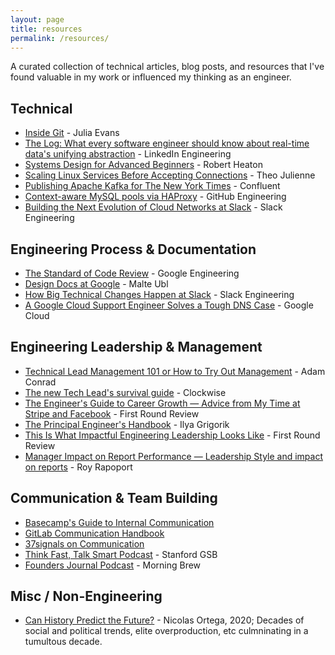 ```yaml
---
layout: page
title: resources
permalink: /resources/
---
```


A curated collection of technical articles, blog posts, and resources that I've found valuable in my work or influenced my thinking as an engineer.

## Technical

- [Inside Git](https://jvns.ca/blog/2024/01/26/inside-git/) - Julia Evans
- [The Log: What every software engineer should know about real-time data's unifying abstraction](https://engineering.linkedin.com/distributed-systems/log-what-every-software-engineer-should-know-about-real-time-datas-unifying) - LinkedIn Engineering
- [Systems Design for Advanced Beginners](https://robertheaton.com/2020/04/06/systems-design-for-advanced-beginners/) - Robert Heaton
- [Scaling Linux Services Before Accepting Connections](https://theojulienne.io/2020/07/03/scaling-linux-services-before-accepting-connections.html) - Theo Julienne
- [Publishing Apache Kafka for The New York Times](https://www.confluent.io/blog/publishing-apache-kafka-new-york-times/) - Confluent
- [Context-aware MySQL pools via HAProxy](https://github.blog/2016-08-17-context-aware-mysql-pools-via-haproxy/) - GitHub Engineering
- [Building the Next Evolution of Cloud Networks at Slack](https://slack.engineering/building-the-next-evolution-of-cloud-networks-at-slack/) - Slack Engineering

## Engineering Process & Documentation

- [The Standard of Code Review](https://google.github.io/eng-practices/review/reviewer/standard.html) - Google Engineering
- [Design Docs at Google](https://www.industrialempathy.com/posts/design-docs-at-google/) - Malte Ubl
- [How Big Technical Changes Happen at Slack](https://slack.engineering/how-big-technical-changes-happen-at-slack/) - Slack Engineering
- [A Google Cloud Support Engineer Solves a Tough DNS Case](https://cloud.google.com/blog/topics/inside-google-cloud/google-cloud-support-engineer-solves-a-tough-dns-case) - Google Cloud

## Engineering Leadership & Management

- [Technical Lead Management 101 or How to Try Out Management](https://adamconrad.dev/blog/technical-lead-management/) - Adam Conrad
- [The new Tech Lead's survival guide](https://www.getclockwise.com/blog/the-new-tech-leads-survival-guide) - Clockwise
- [The Engineer's Guide to Career Growth — Advice from My Time at Stripe and Facebook](https://firstround.com/review/the-engineers-guide-to-career-growth-advice-from-my-time-at-stripe-and-facebook/) - First Round Review
- [The Principal Engineer's Handbook](https://ilya.grigorik.com/the-principal-engineers-handbook/) - Ilya Grigorik
- [This Is What Impactful Engineering Leadership Looks Like](https://review.firstround.com/this-is-what-impactful-engineering-leadership-looks-like) - First Round Review
- [Manager Impact on Report Performance — Leadership Style and impact on reports](https://medium.com/@royrapoport/manager-impact-on-report-performance-1518e44fd62a) - Roy Rapoport

## Communication & Team Building

- [Basecamp's Guide to Internal Communication](https://basecamp.com/guides/how-we-communicate)
- [GitLab Communication Handbook](https://about.gitlab.com/handbook/communication/)
- [37signals on Communication](https://37signals.com/how-we-communicate)
- [Think Fast, Talk Smart Podcast](https://www.gsb.stanford.edu/business-podcasts/think-fast-talk-smart) - Stanford GSB
- [Founders Journal Podcast](https://foundersjournal.morningbrew.com/) - Morning Brew


## Misc / Non-Engineering

- [Can History Predict the Future?](https://www.theatlantic.com/magazine/archive/2020/12/can-history-predict-future/616993/) - Nicolas Ortega, 2020; Decades of social and political trends, elite overproduction, etc culmninating in a tumultous decade.
